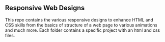 ## Responsive Web Designs
This repo contains the various responsive designs to enhance HTML and CSS skills from the basics of structure of a web page to various animations and much more.
Each folder contains a specific project with an html and css files.

